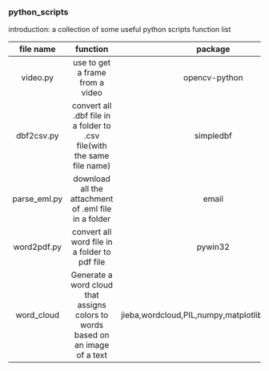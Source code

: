 ### python_scripts
introduction: a collection of some useful python scripts
function list

| file name | function |package|
|:--------:| :--------: |:-------:|
| video.py | use to get a frame from a video|opencv-python|
| dbf2csv.py | convert all .dbf file in a folder to .csv file(with the same file name) |simpledbf|
|parse_eml.py|download all the attachment of .eml file in a folder|email|
|word2pdf.py|convert all word file in a folder to pdf file|pywin32|
|word_cloud|Generate a word cloud that assigns colors to words based on an image of a text|jieba,wordcloud,PIL,numpy,matplotlib,collections|

